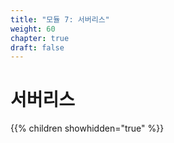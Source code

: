 ```yaml
---
title: "모듈 7: 서버리스"
weight: 60
chapter: true
draft: false
---
```


# 서버리스

{{% children showhidden="true" %}}

